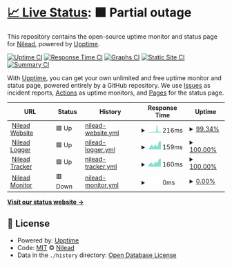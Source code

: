 # [📈 Live Status](https://status.nilead.com): <!--live status--> **🟧 Partial outage**

This repository contains the open-source uptime monitor and status page for [Nilead](https://status.nilead.com), powered by [Upptime](https://github.com/upptime/upptime).

[![Uptime CI](https://github.com/Nilead/uptime/workflows/Uptime%20CI/badge.svg)](https://github.com/Nilead/uptime/actions?query=workflow%3A%22Uptime+CI%22)
[![Response Time CI](https://github.com/Nilead/uptime/workflows/Response%20Time%20CI/badge.svg)](https://github.com/Nilead/uptime/actions?query=workflow%3A%22Response+Time+CI%22)
[![Graphs CI](https://github.com/Nilead/uptime/workflows/Graphs%20CI/badge.svg)](https://github.com/Nilead/uptime/actions?query=workflow%3A%22Graphs+CI%22)
[![Static Site CI](https://github.com/Nilead/uptime/workflows/Static%20Site%20CI/badge.svg)](https://github.com/Nilead/uptime/actions?query=workflow%3A%22Static+Site+CI%22)
[![Summary CI](https://github.com/Nilead/uptime/workflows/Summary%20CI/badge.svg)](https://github.com/Nilead/uptime/actions?query=workflow%3A%22Summary+CI%22)

With [Upptime](https://upptime.js.org), you can get your own unlimited and free uptime monitor and status page, powered entirely by a GitHub repository. We use [Issues](https://github.com/Nilead/uptime/issues) as incident reports, [Actions](https://github.com/Nilead/uptime/actions) as uptime monitors, and [Pages](https://status.nilead.com) for the status page.

<!--start: status pages-->
<!-- This summary is generated by Upptime (https://github.com/upptime/upptime) -->
<!-- Do not edit this manually, your changes will be overwritten -->
<!-- prettier-ignore -->
| URL | Status | History | Response Time | Uptime |
| --- | ------ | ------- | ------------- | ------ |
| <img alt="" src="https://icons.duckduckgo.com/ip3/nilead.com.ico" height="13"> [Nilead Website](https://nilead.com) | 🟩 Up | [nilead-website.yml](https://github.com/Nilead/uptime/commits/HEAD/history/nilead-website.yml) | <details><summary><img alt="Response time graph" src="./graphs/nilead-website/response-time-week.png" height="20"> 216ms</summary><br><a href="https://status.nilead.com/history/nilead-website"><img alt="Response time 123" src="https://img.shields.io/endpoint?url=https%3A%2F%2Fraw.githubusercontent.com%2FNilead%2Fuptime%2FHEAD%2Fapi%2Fnilead-website%2Fresponse-time.json"></a><br><a href="https://status.nilead.com/history/nilead-website"><img alt="24-hour response time 168" src="https://img.shields.io/endpoint?url=https%3A%2F%2Fraw.githubusercontent.com%2FNilead%2Fuptime%2FHEAD%2Fapi%2Fnilead-website%2Fresponse-time-day.json"></a><br><a href="https://status.nilead.com/history/nilead-website"><img alt="7-day response time 216" src="https://img.shields.io/endpoint?url=https%3A%2F%2Fraw.githubusercontent.com%2FNilead%2Fuptime%2FHEAD%2Fapi%2Fnilead-website%2Fresponse-time-week.json"></a><br><a href="https://status.nilead.com/history/nilead-website"><img alt="30-day response time 150" src="https://img.shields.io/endpoint?url=https%3A%2F%2Fraw.githubusercontent.com%2FNilead%2Fuptime%2FHEAD%2Fapi%2Fnilead-website%2Fresponse-time-month.json"></a><br><a href="https://status.nilead.com/history/nilead-website"><img alt="1-year response time 118" src="https://img.shields.io/endpoint?url=https%3A%2F%2Fraw.githubusercontent.com%2FNilead%2Fuptime%2FHEAD%2Fapi%2Fnilead-website%2Fresponse-time-year.json"></a></details> | <details><summary><a href="https://status.nilead.com/history/nilead-website">99.34%</a></summary><a href="https://status.nilead.com/history/nilead-website"><img alt="All-time uptime 99.95%" src="https://img.shields.io/endpoint?url=https%3A%2F%2Fraw.githubusercontent.com%2FNilead%2Fuptime%2FHEAD%2Fapi%2Fnilead-website%2Fuptime.json"></a><br><a href="https://status.nilead.com/history/nilead-website"><img alt="24-hour uptime 100.00%" src="https://img.shields.io/endpoint?url=https%3A%2F%2Fraw.githubusercontent.com%2FNilead%2Fuptime%2FHEAD%2Fapi%2Fnilead-website%2Fuptime-day.json"></a><br><a href="https://status.nilead.com/history/nilead-website"><img alt="7-day uptime 99.34%" src="https://img.shields.io/endpoint?url=https%3A%2F%2Fraw.githubusercontent.com%2FNilead%2Fuptime%2FHEAD%2Fapi%2Fnilead-website%2Fuptime-week.json"></a><br><a href="https://status.nilead.com/history/nilead-website"><img alt="30-day uptime 99.85%" src="https://img.shields.io/endpoint?url=https%3A%2F%2Fraw.githubusercontent.com%2FNilead%2Fuptime%2FHEAD%2Fapi%2Fnilead-website%2Fuptime-month.json"></a><br><a href="https://status.nilead.com/history/nilead-website"><img alt="1-year uptime 99.98%" src="https://img.shields.io/endpoint?url=https%3A%2F%2Fraw.githubusercontent.com%2FNilead%2Fuptime%2FHEAD%2Fapi%2Fnilead-website%2Fuptime-year.json"></a></details>
| <img alt="" src="https://icons.duckduckgo.com/ip3/logger.mynilead.com.ico" height="13"> [Nilead Logger](https://logger.mynilead.com:9502/status) | 🟩 Up | [nilead-logger.yml](https://github.com/Nilead/uptime/commits/HEAD/history/nilead-logger.yml) | <details><summary><img alt="Response time graph" src="./graphs/nilead-logger/response-time-week.png" height="20"> 159ms</summary><br><a href="https://status.nilead.com/history/nilead-logger"><img alt="Response time 179" src="https://img.shields.io/endpoint?url=https%3A%2F%2Fraw.githubusercontent.com%2FNilead%2Fuptime%2FHEAD%2Fapi%2Fnilead-logger%2Fresponse-time.json"></a><br><a href="https://status.nilead.com/history/nilead-logger"><img alt="24-hour response time 284" src="https://img.shields.io/endpoint?url=https%3A%2F%2Fraw.githubusercontent.com%2FNilead%2Fuptime%2FHEAD%2Fapi%2Fnilead-logger%2Fresponse-time-day.json"></a><br><a href="https://status.nilead.com/history/nilead-logger"><img alt="7-day response time 159" src="https://img.shields.io/endpoint?url=https%3A%2F%2Fraw.githubusercontent.com%2FNilead%2Fuptime%2FHEAD%2Fapi%2Fnilead-logger%2Fresponse-time-week.json"></a><br><a href="https://status.nilead.com/history/nilead-logger"><img alt="30-day response time 160" src="https://img.shields.io/endpoint?url=https%3A%2F%2Fraw.githubusercontent.com%2FNilead%2Fuptime%2FHEAD%2Fapi%2Fnilead-logger%2Fresponse-time-month.json"></a><br><a href="https://status.nilead.com/history/nilead-logger"><img alt="1-year response time 191" src="https://img.shields.io/endpoint?url=https%3A%2F%2Fraw.githubusercontent.com%2FNilead%2Fuptime%2FHEAD%2Fapi%2Fnilead-logger%2Fresponse-time-year.json"></a></details> | <details><summary><a href="https://status.nilead.com/history/nilead-logger">100.00%</a></summary><a href="https://status.nilead.com/history/nilead-logger"><img alt="All-time uptime 62.65%" src="https://img.shields.io/endpoint?url=https%3A%2F%2Fraw.githubusercontent.com%2FNilead%2Fuptime%2FHEAD%2Fapi%2Fnilead-logger%2Fuptime.json"></a><br><a href="https://status.nilead.com/history/nilead-logger"><img alt="24-hour uptime 100.00%" src="https://img.shields.io/endpoint?url=https%3A%2F%2Fraw.githubusercontent.com%2FNilead%2Fuptime%2FHEAD%2Fapi%2Fnilead-logger%2Fuptime-day.json"></a><br><a href="https://status.nilead.com/history/nilead-logger"><img alt="7-day uptime 100.00%" src="https://img.shields.io/endpoint?url=https%3A%2F%2Fraw.githubusercontent.com%2FNilead%2Fuptime%2FHEAD%2Fapi%2Fnilead-logger%2Fuptime-week.json"></a><br><a href="https://status.nilead.com/history/nilead-logger"><img alt="30-day uptime 90.14%" src="https://img.shields.io/endpoint?url=https%3A%2F%2Fraw.githubusercontent.com%2FNilead%2Fuptime%2FHEAD%2Fapi%2Fnilead-logger%2Fuptime-month.json"></a><br><a href="https://status.nilead.com/history/nilead-logger"><img alt="1-year uptime 32.04%" src="https://img.shields.io/endpoint?url=https%3A%2F%2Fraw.githubusercontent.com%2FNilead%2Fuptime%2FHEAD%2Fapi%2Fnilead-logger%2Fuptime-year.json"></a></details>
| <img alt="" src="https://icons.duckduckgo.com/ip3/tracker.mynilead.com.ico" height="13"> [Nilead Tracker](https://tracker.mynilead.com:9501/status) | 🟩 Up | [nilead-tracker.yml](https://github.com/Nilead/uptime/commits/HEAD/history/nilead-tracker.yml) | <details><summary><img alt="Response time graph" src="./graphs/nilead-tracker/response-time-week.png" height="20"> 160ms</summary><br><a href="https://status.nilead.com/history/nilead-tracker"><img alt="Response time 170" src="https://img.shields.io/endpoint?url=https%3A%2F%2Fraw.githubusercontent.com%2FNilead%2Fuptime%2FHEAD%2Fapi%2Fnilead-tracker%2Fresponse-time.json"></a><br><a href="https://status.nilead.com/history/nilead-tracker"><img alt="24-hour response time 273" src="https://img.shields.io/endpoint?url=https%3A%2F%2Fraw.githubusercontent.com%2FNilead%2Fuptime%2FHEAD%2Fapi%2Fnilead-tracker%2Fresponse-time-day.json"></a><br><a href="https://status.nilead.com/history/nilead-tracker"><img alt="7-day response time 160" src="https://img.shields.io/endpoint?url=https%3A%2F%2Fraw.githubusercontent.com%2FNilead%2Fuptime%2FHEAD%2Fapi%2Fnilead-tracker%2Fresponse-time-week.json"></a><br><a href="https://status.nilead.com/history/nilead-tracker"><img alt="30-day response time 159" src="https://img.shields.io/endpoint?url=https%3A%2F%2Fraw.githubusercontent.com%2FNilead%2Fuptime%2FHEAD%2Fapi%2Fnilead-tracker%2Fresponse-time-month.json"></a><br><a href="https://status.nilead.com/history/nilead-tracker"><img alt="1-year response time 172" src="https://img.shields.io/endpoint?url=https%3A%2F%2Fraw.githubusercontent.com%2FNilead%2Fuptime%2FHEAD%2Fapi%2Fnilead-tracker%2Fresponse-time-year.json"></a></details> | <details><summary><a href="https://status.nilead.com/history/nilead-tracker">100.00%</a></summary><a href="https://status.nilead.com/history/nilead-tracker"><img alt="All-time uptime 92.62%" src="https://img.shields.io/endpoint?url=https%3A%2F%2Fraw.githubusercontent.com%2FNilead%2Fuptime%2FHEAD%2Fapi%2Fnilead-tracker%2Fuptime.json"></a><br><a href="https://status.nilead.com/history/nilead-tracker"><img alt="24-hour uptime 100.00%" src="https://img.shields.io/endpoint?url=https%3A%2F%2Fraw.githubusercontent.com%2FNilead%2Fuptime%2FHEAD%2Fapi%2Fnilead-tracker%2Fuptime-day.json"></a><br><a href="https://status.nilead.com/history/nilead-tracker"><img alt="7-day uptime 100.00%" src="https://img.shields.io/endpoint?url=https%3A%2F%2Fraw.githubusercontent.com%2FNilead%2Fuptime%2FHEAD%2Fapi%2Fnilead-tracker%2Fuptime-week.json"></a><br><a href="https://status.nilead.com/history/nilead-tracker"><img alt="30-day uptime 88.72%" src="https://img.shields.io/endpoint?url=https%3A%2F%2Fraw.githubusercontent.com%2FNilead%2Fuptime%2FHEAD%2Fapi%2Fnilead-tracker%2Fuptime-month.json"></a><br><a href="https://status.nilead.com/history/nilead-tracker"><img alt="1-year uptime 91.66%" src="https://img.shields.io/endpoint?url=https%3A%2F%2Fraw.githubusercontent.com%2FNilead%2Fuptime%2FHEAD%2Fapi%2Fnilead-tracker%2Fuptime-year.json"></a></details>
| <img alt="" src="https://icons.duckduckgo.com/ip3/monitor.mynilead.com.ico" height="13"> [Nilead Monitor](https://monitor.mynilead.com:9503/status) | 🟥 Down | [nilead-monitor.yml](https://github.com/Nilead/uptime/commits/HEAD/history/nilead-monitor.yml) | <details><summary><img alt="Response time graph" src="./graphs/nilead-monitor/response-time-week.png" height="20"> 0ms</summary><br><a href="https://status.nilead.com/history/nilead-monitor"><img alt="Response time 160" src="https://img.shields.io/endpoint?url=https%3A%2F%2Fraw.githubusercontent.com%2FNilead%2Fuptime%2FHEAD%2Fapi%2Fnilead-monitor%2Fresponse-time.json"></a><br><a href="https://status.nilead.com/history/nilead-monitor"><img alt="24-hour response time 0" src="https://img.shields.io/endpoint?url=https%3A%2F%2Fraw.githubusercontent.com%2FNilead%2Fuptime%2FHEAD%2Fapi%2Fnilead-monitor%2Fresponse-time-day.json"></a><br><a href="https://status.nilead.com/history/nilead-monitor"><img alt="7-day response time 0" src="https://img.shields.io/endpoint?url=https%3A%2F%2Fraw.githubusercontent.com%2FNilead%2Fuptime%2FHEAD%2Fapi%2Fnilead-monitor%2Fresponse-time-week.json"></a><br><a href="https://status.nilead.com/history/nilead-monitor"><img alt="30-day response time 0" src="https://img.shields.io/endpoint?url=https%3A%2F%2Fraw.githubusercontent.com%2FNilead%2Fuptime%2FHEAD%2Fapi%2Fnilead-monitor%2Fresponse-time-month.json"></a><br><a href="https://status.nilead.com/history/nilead-monitor"><img alt="1-year response time 0" src="https://img.shields.io/endpoint?url=https%3A%2F%2Fraw.githubusercontent.com%2FNilead%2Fuptime%2FHEAD%2Fapi%2Fnilead-monitor%2Fresponse-time-year.json"></a></details> | <details><summary><a href="https://status.nilead.com/history/nilead-monitor">0.00%</a></summary><a href="https://status.nilead.com/history/nilead-monitor"><img alt="All-time uptime 39.32%" src="https://img.shields.io/endpoint?url=https%3A%2F%2Fraw.githubusercontent.com%2FNilead%2Fuptime%2FHEAD%2Fapi%2Fnilead-monitor%2Fuptime.json"></a><br><a href="https://status.nilead.com/history/nilead-monitor"><img alt="24-hour uptime 0.00%" src="https://img.shields.io/endpoint?url=https%3A%2F%2Fraw.githubusercontent.com%2FNilead%2Fuptime%2FHEAD%2Fapi%2Fnilead-monitor%2Fuptime-day.json"></a><br><a href="https://status.nilead.com/history/nilead-monitor"><img alt="7-day uptime 0.00%" src="https://img.shields.io/endpoint?url=https%3A%2F%2Fraw.githubusercontent.com%2FNilead%2Fuptime%2FHEAD%2Fapi%2Fnilead-monitor%2Fuptime-week.json"></a><br><a href="https://status.nilead.com/history/nilead-monitor"><img alt="30-day uptime 0.00%" src="https://img.shields.io/endpoint?url=https%3A%2F%2Fraw.githubusercontent.com%2FNilead%2Fuptime%2FHEAD%2Fapi%2Fnilead-monitor%2Fuptime-month.json"></a><br><a href="https://status.nilead.com/history/nilead-monitor"><img alt="1-year uptime 0.00%" src="https://img.shields.io/endpoint?url=https%3A%2F%2Fraw.githubusercontent.com%2FNilead%2Fuptime%2FHEAD%2Fapi%2Fnilead-monitor%2Fuptime-year.json"></a></details>

<!--end: status pages-->

[**Visit our status website →**](https://status.nilead.com)

## 📄 License

- Powered by: [Upptime](https://github.com/upptime/upptime)
- Code: [MIT](./LICENSE) © [Nilead](https://status.nilead.com)
- Data in the `./history` directory: [Open Database License](https://opendatacommons.org/licenses/odbl/1-0/)
